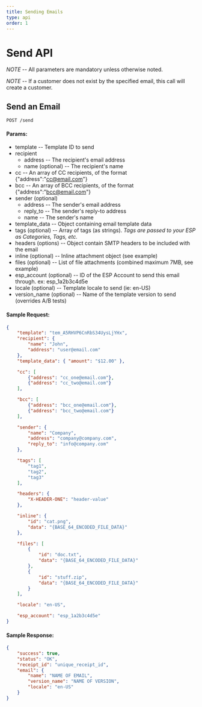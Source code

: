 ```yaml
---
title: Sending Emails
type: api
order: 1
---
```


# Send API

*NOTE* -- All parameters are mandatory unless otherwise noted.

*NOTE* -- If a customer does not exist by the specified email, this call will create a customer.

## Send an Email

`POST /send`

#### Params:

- template                  -- Template ID to send
- recipient
   - address                -- The recipient's email address
   - name (optional)        -- The recipient's name
- cc                        -- An array of CC recipients, of the format {"address":"cc@email.com"}
- bcc                       -- An array of BCC recipients, of the format {"address":"bcc@email.com"}
- sender (optional)
   - address                -- The sender's email address
   - reply_to               -- The sender's reply-to address
   - name                   -- The sender's name
- template_data             -- Object containing email template data
- tags (optional)           -- Array of tags (as strings). _Tags are passed to your ESP as Categories, Tags, etc._
- headers (options)         -- Object contain SMTP headers to be included with the email
- inline (optional)         -- Inline attachment object (see example)
- files (optional)          -- List of file attachments (combined maximum 7MB, see example)
- esp\_account (optional)   -- ID of the ESP Account to send this email through. ex: esp\_1a2b3c4d5e
- locale (optional)         -- Template locale to send (ie: en-US)
- version_name (optional)   -- Name of the template version to send (overrides A/B tests)

#### Sample Request:

```json
{
    "template": "tem_A5RHVP6CnRbS34UysLjYHx",
    "recipient": {
        "name": "John",
        "address": "user@email.com"
    },
    "template_data": { "amount": "$12.00" },

    "cc": [
        {"address": "cc_one@email.com"},
        {"address": "cc_two@email.com"}
    ],

    "bcc": [
        {"address": "bcc_one@email.com"},
        {"address": "bcc_two@email.com"}
    ],

    "sender": {
        "name": "Company",
        "address": "company@company.com",
        "reply_to": "info@company.com"
    },

    "tags": [
        "tag1",
        "tag2",
        "tag3"
    ],

    "headers": {
        "X-HEADER-ONE": "header-value"
    },

    "inline": {
        "id": "cat.png",
        "data": "{BASE_64_ENCODED_FILE_DATA}"
    },

    "files": [
        {
            "id": "doc.txt",
            "data": "{BASE_64_ENCODED_FILE_DATA}"
        },
        {
            "id": "stuff.zip",
            "data": "{BASE_64_ENCODED_FILE_DATA}"
        }
    ],

    "locale": "en-US",

    "esp_account": "esp_1a2b3c4d5e"
}
```

#### Sample Response:

```json
{
    "success": true,
    "status": "OK",
    "receipt_id": "unique_receipt_id",
    "email": {
        "name": "NAME OF EMAIL",
        "version_name": "NAME OF VERSION",
        "locale": "en-US"
    }
}
```
